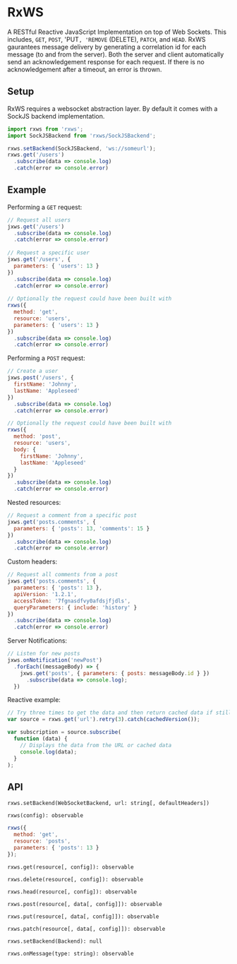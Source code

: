 # RxWS
A RESTful Reactive JavaScript Implementation on top of Web Sockets. This includes,
`GET`, `POST`, 'PUT`, 'REMOVE` (DELETE), `PATCH`, and `HEAD`. RxWS gaurantees message delivery by generating
a correlation id for each message (to and from the server). Both the server and client automatically send an
acknowledgement response for each request. If there is no acknowledgement after a timeout, an error is thrown.

## Setup
RxWS requires a websocket abstraction layer. By default it comes with a SockJS backend implementation.
```javascript
import rxws from 'rxws';
import SockJSBackend from 'rxws/SockJSBackend';

rxws.setBackend(SockJSBackend, 'ws://someurl');
rxws.get('/users')
  .subscribe(data => console.log)
  .catch(error => console.error)

```

## Example

Performing a `GET` request:
```javascript
// Request all users
jxws.get('/users')
  .subscribe(data => console.log)
  .catch(error => console.error)
  
// Request a specific user
jxws.get('/users', {
  parameters: { 'users': 13 }
})
  .subscribe(data => console.log)
  .catch(error => console.error)
  
// Optionally the request could have been built with
rxws({
  method: 'get',
  resource: 'users',
  parameters: { 'users': 13 }
})
  .subscribe(data => console.log)
  .catch(error => console.error)
```

Performing a `POST` request:
```javascript
// Create a user
jxws.post('/users', {
  firstName: 'Johnny',
  lastName: 'Appleseed'
})
  .subscribe(data => console.log)
  .catch(error => console.error)

// Optionally the request could have been built with
rxws({
  method: 'post',
  resource: 'users',
  body: {
    firstName: 'Johnny',
    lastName: 'Appleseed'
  }
})
  .subscribe(data => console.log)
  .catch(error => console.error)
```

Nested resources:
```javascript
// Request a comment from a specific post
jxws.get('posts.comments', {
  parameters: { 'posts': 13, 'comments': 15 }
})
  .subscribe(data => console.log)
  .catch(error => console.error)
```

Custom headers:

```javascript
// Request all comments from a post
jxws.get('posts.comments', {
  parameters: { 'posts': 13 },
  apiVersion: '1.2.1',
  accessToken: '7fgnasdfvy0afdsjfjdls',
  queryParameters: { include: 'history' }
})  
  .subscribe(data => console.log)
  .catch(error => console.error)
```

Server Notifications:
```javascript
// Listen for new posts
jxws.onNotification('newPost')
  .forEach((messageBody) => {
    jxws.get('posts', { parameters: { posts: messageBody.id } })
      .subscribe(data => console.log);
  })
```

Reactive example:
```javascript
// Try three times to get the data and then return cached data if still fails
var source = rxws.get('url').retry(3).catch(cachedVersion());

var subscription = source.subscribe(
  function (data) {
    // Displays the data from the URL or cached data
    console.log(data);
  }
);
```


## API

`rxws.setBackend(WebSocketBackend, url: string[, defaultHeaders])`

`rxws(config): observable`
```javascript
rxws({
  method: 'get',
  resource: 'posts',
  parameters: { 'posts': 13 }
});
```

`rxws.get(resource[, config]): observable`

`rxws.delete(resource[, config]): observable`

`rxws.head(resource[, config]): observable`

`rxws.post(resource[, data[, config]]): observable`

`rxws.put(resource[, data[, config]]): observable`

`rxws.patch(resource[, data[, config]]): observable`

`rxws.setBackend(Backend): null`

`rxws.onMessage(type: string): observable`
